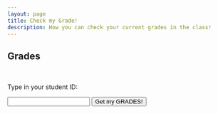 ```yaml
---
layout: page
title: Check my Grade!
description: How you can check your current grades in the class!
---
```


## Grades

<br>
<p>Type in your student ID:</p>
<input type="text" id="myInput">
<button onclick="displayValue()">Get my GRADES!</button>

<pre><code class="json" id="output"></code></pre>
<script>
	function displayValue() {
		const inputValue = document.getElementById("myInput").value;
		document.getElementById("output").textContent = inputValue;

		const grades = {'179157': {'Midterm Exam 1': '47%'}, '101000': {'Midterm Exam 1': '22%'}, '180566': {'Midterm Exam 1': '81%'}, '179675': {'Midterm Exam 1': '57%'}, '179678': {'Midterm Exam 1': '65%'}, '180337': {'Midterm Exam 1': '47%'}, '179163': {'Midterm Exam 1': '71%'}, '178568': {'Midterm Exam 1': '61%'}, '3511': {'Midterm Exam 1': '44%'}, '178602': {'Midterm Exam 1': '73%'}, '100277': {'Midterm Exam 1': '50%'}, '181058': {'Midterm Exam 1': '58%'}, '182584': {'Midterm Exam 1': '53%'}, '178806': {'Midterm Exam 1': '25%'}, '101756': {'Midterm Exam 1': '84%'}, '183063': {'Midterm Exam 1': '69%'}, '179186': {'Midterm Exam 1': '53%'}, '100216': {'Midterm Exam 1': '66%'}, '3484': {'Midterm Exam 1': '43%'}, '103715': {'Midterm Exam 1': '51%'}, '100994': {'Midterm Exam 1': '17%'}, '4022': {'Midterm Exam 1': '25%'}, '102038': {'Midterm Exam 1': '77%'}, '178928': {'Midterm Exam 1': '52%'}, '181288': {'Midterm Exam 1': '50%'}, '178986': {'Midterm Exam 1': '68%'}, '180286': {'Midterm Exam 1': '61%'}, '178615': {'Midterm Exam 1': '72%'}, '178583': {'Midterm Exam 1': '60%'}, '178994': {'Midterm Exam 1': '8%'}, '3264': {'Midterm Exam 1': '15%'}, '4116': {'Midterm Exam 1': '38%'}, '101': {'Midterm Exam 1': '20%'}, '100292': {'Midterm Exam 1': '33%'}, '4053': {'Midterm Exam 1': '67%'}, '103969': {'Midterm Exam 1': '29%'}, '180306': {'Midterm Exam 1': '54%'}, '102967': {'Midterm Exam 1': '91%'}, '179016': {'Midterm Exam 1': '61%'}, '99904': {'Midterm Exam 1': '90%'}, '179355': {'Midterm Exam 1': '55%'}, '99787': {'Midterm Exam 1': '46%'}, '179863': {'Midterm Exam 1': '42%'}, '182065': {'Midterm Exam 1': '45%'}, '183353': {'Midterm Exam 1': '58%'}, '178299': {'Midterm Exam 1': '41%'}, '179517': {'Midterm Exam 1': '76%'}, '157331': {'Midterm Exam 1': '27%'}, '179214': {'Midterm Exam 1': '80%'}, '3483': {'Midterm Exam 1': '27%'}, '179918': {'Midterm Exam 1': '28%'}, '182845': {'Midterm Exam 1': '45%'}, '99808': {'Midterm Exam 1': '58%'}, '179784': {'Midterm Exam 1': '76%'}, '181335': {'Midterm Exam 1': '25%'}, '181190': {'Midterm Exam 1': '74%'}, '179225': {'Midterm Exam 1': '69%'}, '99825': {'Midterm Exam 1': '57%'}, '178450': {'Midterm Exam 1': '40%'}, '182207': {'Midterm Exam 1': '54%'}, '102320': {'Midterm Exam 1': '31%'}, '179232': {'Midterm Exam 1': '72%'}, '102916': {'Midterm Exam 1': '82%'}, '102920': {'Midterm Exam 1': '67%'}, '179953': {'Midterm Exam 1': '65%'}, '179592': {'Midterm Exam 1': '60%'}, '179101': {'Midterm Exam 1': '89%'}, '181479': {'Midterm Exam 1': '61%'}, '179590': {'Midterm Exam 1': '61%'}, '180703': {'Midterm Exam 1': '78%'}, '100969': {'Midterm Exam 1': '59%'}, '99776': {'Midterm Exam 1': '80%'}, '101707': {'Midterm Exam 1': '70%'}, '179240': {'Midterm Exam 1': '42%'}, '181225': {'Midterm Exam 1': '67%'}, '179958': {'Midterm Exam 1': '51%'}, '180313': {'Midterm Exam 1': '56%'}, '99760': {'Midterm Exam 1': '69%'}, '179606': {'Midterm Exam 1': '81%'}, '182933': {'Midterm Exam 1': '50%'}, '179249': {'Midterm Exam 1': '79%'}, '181996': {'Midterm Exam 1': '60%'}, '179121': {'Midterm Exam 1': '95%'}, '179383': {'Midterm Exam 1': '82%'}, '178747': {'Midterm Exam 1': '66%'}, '180570': {'Midterm Exam 1': '87%'}, '179250': {'Midterm Exam 1': '63%'}, '180537': {'Midterm Exam 1': '91%'}, '181862': {'Midterm Exam 1': '63%'}, '178912': {'Midterm Exam 1': '89%'}, '178781': {'Midterm Exam 1': '88%'}, '101335': {'Midterm Exam 1': '73%'}, '102670': {'Midterm Exam 1': '73%'}, '179996': {'Midterm Exam 1': '64%'}, '178325': {'Midterm Exam 1': '53%'}, '179178': {'Midterm Exam 1': '71%'}, '179181': {'Midterm Exam 1': '60%'}, '100992': {'Midterm Exam 1': '39%'}, '180561': {'Midterm Exam 1': '56%'}, '180538': {'Midterm Exam 1': '63%'}, '179618': {'Midterm Exam 1': '91%'}, '179146': {'Midterm Exam 1': '37%'}, '103180': {'Midterm Exam 1': 'NONE'}};

		console.log(grades[inputValue]);
		if grades[inputValue]:
			document.getElementById("output").textContent = JSON.stringify(grades[inputValue], null, 4);
		else:
			alert("I don't have any grades for you!")
  	}
</script>